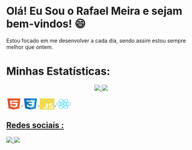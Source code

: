 # Olá! Eu Sou o Rafael Meira e sejam bem-vindos! :smile:
<p>Estou focado em me desenvolver a cada dia, sendo assim estou sempre melhor que ontem.</p>

# Minhas Estatísticas: 
<div align="center">
  <a href="https://github.com/RafaelM10">
  <img height="180em" src="https://github-readme-stats.vercel.app/api?username=RafaelM10&show_icons=true&theme=dracula&include_all_commits=true&count_private=true"/>
  <img height="180em" src="https://github-readme-stats.vercel.app/api/top-langs/?username=RafaelM10&layout=compact&langs_count=7&theme=dracula"/>
</div> 
 
<div style="display: inline_block"><br>
  <img align="center" alt="RafaelM10-HTML" height="30" width="40" src="https://raw.githubusercontent.com/devicons/devicon/master/icons/html5/html5-original.svg">
  <img align="center" alt="RafaelM10-CSS" height="30" width="40" src="https://raw.githubusercontent.com/devicons/devicon/master/icons/css3/css3-original.svg">
  <img align="center" alt="RafaelM10-Js" height="30" width="40" src="https://raw.githubusercontent.com/devicons/devicon/master/icons/javascript/javascript-plain.svg">
  <img align="center" alt="RafaelM10-React" height="30" width="40" src="https://raw.githubusercontent.com/devicons/devicon/master/icons/react/react-original.svg" >
</div>
  
  ## Redes sociais :
  
  <div> <a href = "mailto:rafaelmeira2020@gmail.com"><img src = "https://img.shields.io/badge/-Gmail-%23333? style=for-the-badge&logo=gmail&logoColor=white" target = "_ blank"> 
        </a> <a href="https://www.linkedin.com/in/rafael-meira-b3a114179" target="_blank"> <img src="https://img.shields.io/badge/-Linkedin-1C1C1C? style=for-the-badge&logo=Linkedin&logoColor=00FFFF&link=https://www.linkedin.com/in/rafael-meira-b3a11479/"/> </a>
</div> </a>
